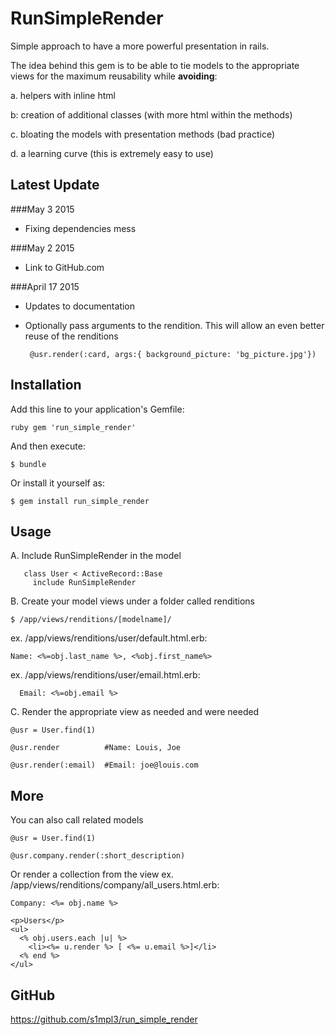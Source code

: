 # RunSimpleRender

Simple approach to have a more powerful presentation in rails.

The idea behind this gem is to be able to tie models to the appropriate
views for the maximum reusability while **avoiding**:

a. helpers with inline html

b: creation of additional classes (with more html within the methods)

c. bloating the models with presentation methods (bad practice)

d. a learning curve (this is extremely easy to use)

## Latest Update

###May 3 2015
+ Fixing dependencies mess

###May 2 2015
+ Link to GitHub.com

###April 17 2015
+ Updates to documentation
+ Optionally pass arguments to the rendition. This will allow an even better reuse of the renditions


       @usr.render(:card, args:{ background_picture: 'bg_picture.jpg'})



## Installation

Add this line to your application's Gemfile:


    ruby gem 'run_simple_render'


And then execute:

    $ bundle

Or install it yourself as:

    $ gem install run_simple_render

## Usage

A. Include RunSimpleRender in the model


       class User < ActiveRecord::Base
         include RunSimpleRender



B. Create your model views under a folder called renditions


    $ /app/views/renditions/[modelname]/


   ex. /app/views/renditions/user/default.html.erb:


    Name: <%=obj.last_name %>, <%obj.first_name%>


   ex. /app/views/renditions/user/email.html.erb:


      Email: <%=obj.email %>



C. Render the appropriate view as needed and were needed

    @usr = User.find(1)

    @usr.render          #Name: Louis, Joe

    @usr.render(:email)  #Email: joe@louis.com


## More

You can also call related models

    @usr = User.find(1)

    @usr.company.render(:short_description)

Or render a collection from the view  ex. /app/views/renditions/company/all_users.html.erb:

    Company: <%= obj.name %>

    <p>Users</p>
    <ul>
      <% obj.users.each |u| %>
        <li><%= u.render %> [ <%= u.email %>]</li>
      <% end %>
    </ul>


## GitHub

https://github.com/s1mpl3/run_simple_render


